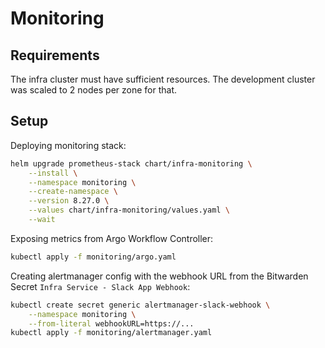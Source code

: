 # Monitoring

## Requirements

The infra cluster must have sufficient resources.
The development cluster was scaled to 2 nodes per zone for that.

## Setup

Deploying monitoring stack:

```bash
helm upgrade prometheus-stack chart/infra-monitoring \
    --install \
    --namespace monitoring \
    --create-namespace \
    --version 8.27.0 \
    --values chart/infra-monitoring/values.yaml \
    --wait
```

Exposing metrics from Argo Workflow Controller:

```bash
kubectl apply -f monitoring/argo.yaml
```

Creating alertmanager config with the webhook URL from the Bitwarden Secret `Infra Service - Slack App Webhook`:

```bash
kubectl create secret generic alertmanager-slack-webhook \
    --namespace monitoring \
    --from-literal webhookURL=https://...
kubectl apply -f monitoring/alertmanager.yaml
```
